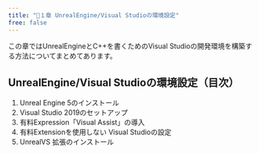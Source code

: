 ```yaml
---
title: "🔽１章 UnrealEngine/Visual Studioの環境設定"
free: false
---
```


この章ではUnrealEngineとC++を書くためのVisual Studioの開発環境を構築する方法についてまとめてあります。

## UnrealEngine/Visual Studioの環境設定（目次）

1. Unreal Engine 5のインストール
2. Visual Studio 2019のセットアップ
3. 有料Expression「Visual Assist」の導入
4. 有料Extensionを使用しない Visual Studioの設定
5. UnrealVS 拡張のインストール